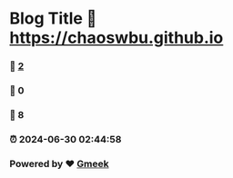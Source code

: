 # Blog Title :link: https://chaoswbu.github.io 
### :page_facing_up: [2](https://chaoswbu.github.io/tag.html) 
### :speech_balloon: 0 
### :hibiscus: 8 
### :alarm_clock: 2024-06-30 02:44:58 
### Powered by :heart: [Gmeek](https://github.com/Meekdai/Gmeek)
